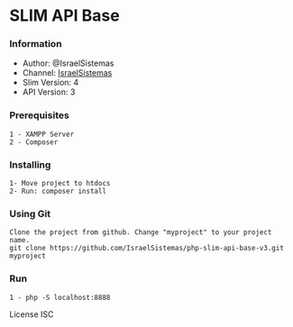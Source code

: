 # SLIM API Base

### Information

- Author:   @IsraelSistemas
- Channel:  [IsraelSistemas](https://www.youtube.com/user/IsraelSistemas1/)
- Slim Version: 4
- API Version: 3


### Prerequisites

```
1 - XAMPP Server
2 - Composer
```

### Installing

```
1- Move project to htdocs
2- Run: composer install
```

### Using Git
```
Clone the project from github. Change "myproject" to your project name.
git clone https://github.com/IsraelSistemas/php-slim-api-base-v3.git myproject
```

### Run
```
1 - php -S localhost:8888
```

License ISC
